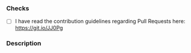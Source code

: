 <!--
  MAKE SURE TO READ AND FOLLOW THIS TEMPLATE CLOSELY OR YOUR PR WILL BE
  REJECTED WITHOUT NOTICE
-->

### Checks

- [ ] I have read the contribution guidelines regarding Pull Requests here: https://git.io/JJ0Pg 

### Description

<!--
  If you have any question regarding your contribution, ping us in our Discord
  #contributing channel: https://discord.gg/MwrZmBb
-->